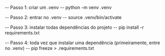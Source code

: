 -- Passo 1: criar um .venv
-- python -m venv .venv

-- Passo 2: entrar no .venv
-- source .venv/bin/activate

-- Passo 3: instalar todas dependências do projeto
-- pip install -r requirements.txt

-- Passo 4: toda vez que instalar uma dependência (primeiramente, entre no .venv)
-- pip freeze > .requirements.txt
